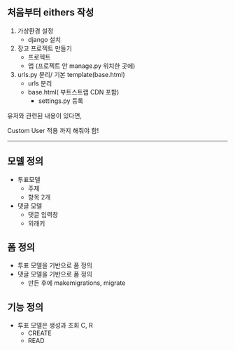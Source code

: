 ## 처음부터 eithers 작성



1. 가상환경 설정 
   - django 설치
2. 장고 프로젝트 만들기
   - 프로젝트 
   - 앱 (프로젝트 안 manage.py 위치한 곳에)
3. urls.py 분리/ 기본 template(base.html)
   - urls 분리
   - base.html( 부트스트랩 CDN 포함)
     - settings.py 등록



유저와 관련된 내용이 있다면,

Custom User 적용 까지 해줘야 함!

------------------------------

## 모델 정의

- 투표모델
  - 주제
  - 항목 2개
- 댓글 모델
  - 댓글 입력창
  - 외래키 



## 폼 정의

- 투표 모델을 기반으로 폼 정의
- 댓글 모델을 기반으로 폼 정의
  - 만든 후에 makemigrations, migrate



## 기능 정의

- 투표 모델은 생성과 조회 C, R
  - CREATE
  - READ
